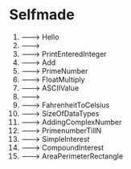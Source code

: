 # Selfmade

1. ---> Hello
2. --->
3. ---> PrintEnteredInteger
4. ---> Add
5. ---> PrimeNumber
6. ---> FloatMultiply
7. ---> ASCIIValue
8. --->
9. ---> FahrenheitToCelsius
10. ---> SizeOfDataTypes
11. ---> AddingComplexNumber
12. ---> PrimenumberTillN
13. ---> SimpleInterest
14. ---> CompoundInterest
15. ---> AreaPerimeterRectangle
